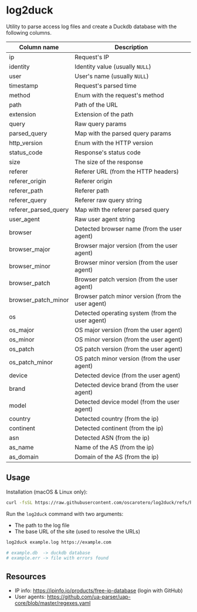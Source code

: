 # log2duck

Utility to parse access log files and create a Duckdb database with the
following columns.

| Column name          | Description                                       |
| -------------------- | ------------------------------------------------- |
| ip                   | Request's IP                                      |
| identity             | Identity value (usually `NULL`)                   |
| user                 | User's name (usually `NULL`)                      |
| timestamp            | Request's parsed time                             |
| method               | Enum with the request's method                    |
| path                 | Path of the URL                                   |
| extension            | Extension of the path                             |
| query                | Raw query params                                  |
| parsed_query         | Map with the parsed query params                  |
| http_version         | Enum with the HTTP version                        |
| status_code          | Response's status code                            |
| size                 | The size of the response                          |
| referer              | Referer URL (from the HTTP headers)               |
| referer_origin       | Referer origin                                    |
| referer_path         | Referer path                                      |
| referer_query        | Referer raw query string                          |
| referer_parsed_query | Map with the referer parsed query                 |
| user_agent           | Raw user agent string                             |
| browser              | Detected browser name (from the user agent)       |
| browser_major        | Browser major version (from the user agent)       |
| browser_minor        | Browser minor version (from the user agent)       |
| browser_patch        | Browser patch version (from the user agent)       |
| browser_patch_minor  | Browser patch minor version (from the user agent) |
| os                   | Detected operating system (from the user agent)   |
| os_major             | OS major version (from the user agent)            |
| os_minor             | OS minor version (from the user agent)            |
| os_patch             | OS patch version (from the user agent)            |
| os_patch_minor       | OS patch minor version (from the user agent)      |
| device               | Detected device (from the user agent)             |
| brand                | Detected device brand (from the user agent)       |
| model                | Detected device model (from the user agent)       |
| country              | Detected country (from the ip)                    |
| continent            | Detected continent (from the ip)                  |
| asn                  | Detected ASN (from the ip)                        |
| as_name              | Name of the AS (from the ip)                      |
| as_domain            | Domain of the AS (from the ip)                    |

## Usage

Installation (macOS & Linux only):

```sh
curl -fsSL https://raw.githubusercontent.com/oscarotero/log2duck/refs/heads/main/install.sh | sh
```

Run the `log2duck` command with two arguments:

- The path to the log file
- The base URL of the site (used to resolve the URLs)

```sh
log2duck example.log https://example.com

# example.db  -> duckdb database
# example.err -> file with errors found
```

## Resources

- IP info: https://ipinfo.io/products/free-ip-database (login with GitHub)
- User agents: https://github.com/ua-parser/uap-core/blob/master/regexes.yaml
